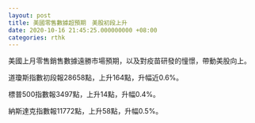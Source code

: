 ```yaml
---
layout: post
title: 美國零售數據超預期　美股初段上升
date: 2020-10-16 21:45:25.000000000 +08:00
categories: rthk
---
```


美國上月零售銷售數據遠勝市場預期，以及對疫苗研發的憧憬，帶動美股向上。

道瓊斯指數初段報28658點，上升164點，升幅近0.6%。

標普500指數報3497點，上升14點，升幅0.4%。

納斯達克指數報11772點，上升58點，升幅0.5%。
